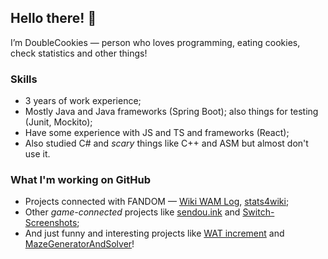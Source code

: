 ## Hello there! 👋
I’m DoubleCookies — person who loves programming, eating cookies, check statistics and other things!

### Skills
- 3 years of work experience;
- Mostly Java and Java frameworks (Spring Boot); also things for testing (Junit, Mockito);
- Have some experience with JS and TS and frameworks (React);
- Also studied C# and *scary* things like C++ and ASM but almost don't use it.

### What I'm working on GitHub
- Projects connected with FANDOM — [Wiki WAM Log](https://github.com/DoubleCookies/wiki-wam-log), [stats4wiki](https://github.com/DoubleCookies/stats4wiki);
- Other *game-connected* projects like [sendou.ink](https://github.com/Sendouc/sendou.ink) and [Switch-Screenshots](https://github.com/RenanGreca/Switch-Screenshots);
- And just funny and interesting projects like [WAT increment](https://doublecookies.github.io/wat-increment) and [MazeGeneratorAndSolver](https://github.com/DoubleCookies/MazeGeneratorAndSolver)!

<!---
DoubleCookies/DoubleCookies is a ✨ special ✨ repository because its `README.md` (this file) appears on your GitHub profile.
You can click the Preview link to take a look at your changes.
--->
